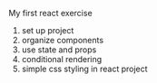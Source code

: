 My first react exercise

1. set up project
2. organize components
3. use state and props 
4. conditional rendering
5. simple css styling in react project



